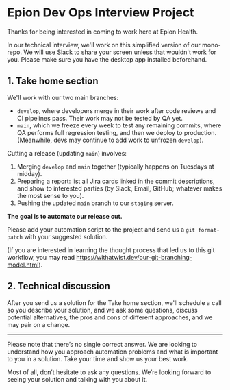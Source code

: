 # Epion Dev Ops Interview Project

Thanks for being interested in coming to work here at Epion Health.

In our technical interview, we'll work on this simplified version of our
mono-repo. We will use Slack to share your screen unless that wouldn't work for
you. Please make sure you have the desktop app installed beforehand.


## 1. Take home section

We'll work with our two main branches:

- `develop`, where developers merge in their work after code reviews
  and CI pipelines pass. Their work may not be tested by QA yet.
- `main`, which we freeze every week to test any remaining commits, where QA
  performs full regression testing, and then we deploy to production.
  (Meanwhile, devs may continue to add work to unfrozen `develop`).

Cutting a release (updating `main`) involves:

1. Merging `develop` and `main` together (typically happens on Tuesdays at
   midday).
2. Preparing a report: list all Jira cards linked in the commit descriptions,
   and show to interested parties (by Slack, Email, GitHub; whatever makes the
   most sense to you).
3. Pushing the updated `main` branch to our `staging` server.

**The goal is to automate our release cut.**

Please add your automation script to the project and send us a
`git format-patch` with your suggested solution.

(If you are interested in learning the thought process that led us to this git
workflow, you may read https://withatwist.dev/our-git-branching-model.html).


## 2. Technical discussion

After you send us a solution for the Take home section, we'll schedule a call so
you describe your solution, and we ask some questions, discuss potential
alternatives, the pros and cons of different approaches, and we may pair on a
change.

----

Please note that there’s no single correct answer. We are looking to understand
how you approach automation problems and what is important to you in a solution.
Take your time and show us your best work.

Most of all, don’t hesitate to ask any questions. We’re looking forward to
seeing your solution and talking with you about it.
